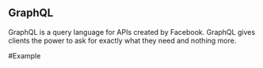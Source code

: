 ## GraphQL
GraphQL is a query language for APIs created by Facebook. GraphQL gives clients the power to ask for exactly what they need and nothing more.

#Example
